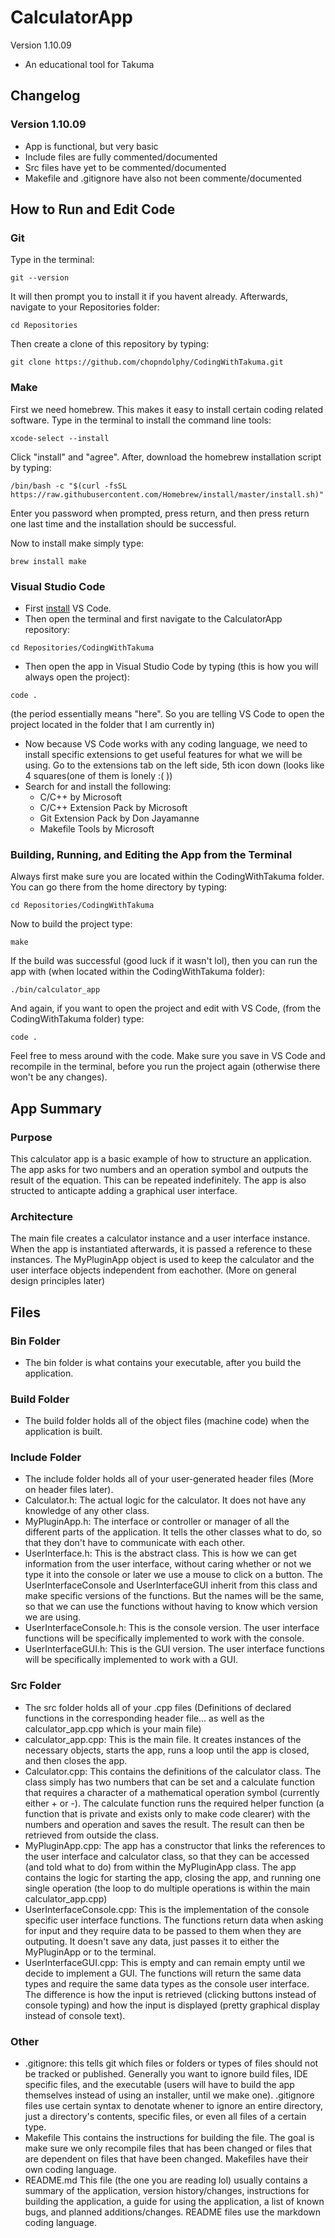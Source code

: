 # CalculatorApp
Version 1.10.09
- An educational tool for Takuma
## Changelog
### Version 1.10.09
- App is functional, but very basic
- Include files are fully commented/documented
- Src files have yet to be commented/documented
- Makefile and .gitignore have also not been commente/documented
## How to Run and Edit Code
### Git
Type in the terminal:
```
git --version
```
It will then prompt you to install it if you havent already. Afterwards, navigate to your Repositories folder:
```
cd Repositories
```
Then create a clone of this repository by typing:
```
git clone https://github.com/chopndolphy/CodingWithTakuma.git
```
### Make
First we need homebrew. This makes it easy to install certain coding related software.
Type in the terminal to install the command line tools:
```
xcode-select --install
```
Click "install" and "agree". After, download the homebrew installation script by typing:
```
/bin/bash -c "$(curl -fsSL https://raw.githubusercontent.com/Homebrew/install/master/install.sh)"
```
Enter you password when prompted, press return, and then press return one last time and the installation should be successful.

Now to install make simply type:
```
brew install make
```
### Visual Studio Code
- First [install](https://code.visualstudio.com/Download) VS Code.
- Then open the terminal and first navigate to the CalculatorApp repository:
```
cd Repositories/CodingWithTakuma
```
- Then open the app in Visual Studio Code by typing (this is how you will always open the project):
```
code .
```
(the period essentially means "here". So you are telling VS Code to open the project located in the folder that I am currently in)
- Now because VS Code works with any coding language, we need to install specific extensions to get useful features for what we will be using. Go to the extensions tab on the left side, 5th icon down (looks like 4 squares(one of them is lonely :( ))
- Search for and install the following:
    - C/C++ by Microsoft
    - C/C++ Extension Pack by Microsoft
    - Git Extension Pack by Don Jayamanne
    - Makefile Tools by Microsoft
### Building, Running, and Editing the App from the Terminal
Always first make sure you are located within the CodingWithTakuma folder. You can go there from the home directory by typing:
```
cd Repositories/CodingWithTakuma
```
Now to build the project type:
```
make
```
If the build was successful (good luck if it wasn't lol), then you can run the app with (when located within the CodingWithTakuma folder):
```
./bin/calculator_app
```
And again, if you want to open the project and edit with VS Code, (from the CodingWithTakuma folder) type:
```
code .
```
Feel free to mess around with the code. Make sure you save in VS Code and recompile in the terminal, before you run the project again (otherwise there won't be any changes).
## App Summary
### Purpose
This calculator app is a basic example of how to structure an application. The app asks for two numbers and an operation symbol and outputs the result of the equation. This can be repeated indefinitely. The app is also structed to anticapte adding a graphical user interface.
### Architecture
The main file creates a calculator instance and a user interface instance. When the app is instantiated afterwards, it is passed a reference to these instances. The MyPluginApp object is used to keep the calculator and the user interface objects independent from eachother. (More on general design principles later)
## Files
### Bin Folder
- The bin folder is what contains your executable, after you build the application.
### Build Folder
- The build folder holds all of the object files (machine code) when the application is built.
### Include Folder
- The include folder holds all of your user-generated header files (More on header files later).
- Calculator.h: The actual logic for the calculator. It does not have any knowledge of any other class.
- MyPluginApp.h: The interface or controller or manager of all the different parts of the application. It tells the other classes what to do, so that they don't have to communicate with each other.
- UserInterface.h: This is the abstract class. This is how we can get information from the user interface, without caring whether or not we type it into the console or later we use a mouse to click on a button. The UserInterfaceConsole and UserInterfaceGUI inherit from this class and make specific versions of the functions. But the names will be the same, so that we can use the functions without having to know which version we are using.
- UserInterfaceConsole.h: This is the console version. The user interface functions will be specifically implemented to work with the console.
- UserInterfaceGUI.h: This is the GUI version. The user interface functions will be specifically implemented to work with a GUI.
### Src Folder
- The src folder holds all of your .cpp files (Definitions of declared functions in the corresponding header file... as well as the calculator_app.cpp which is your main file)
- calculator_app.cpp: This is the main file. It creates instances of the necessary objects, starts the app, runs a loop until the app is closed, and then closes the app.
- Calculator.cpp: This contains the definitions of the calculator class. The class simply has two numbers that can be set and a calculate function that requires a character of a mathematical operation symbol (currently either + or -). The calculate function runs the required helper function (a function that is private and exists only to make code clearer) with the numbers and operation and saves the result. The result can then be retrieved from outside the class.
- MyPluginApp.cpp: The app has a constructor that links the references to the user interface and calculator class, so that they can be accessed (and told what to do) from within the MyPluginApp class. The app contains the logic for starting the app, closing the app, and running one single operation (the loop to do multiple operations is within the main calculator_app.cpp)
- UserInterfaceConsole.cpp: This is the implementation of the console specific user interface functions. The functions return data when asking for input and they require data to be passed to them when they are outputing. It doesn't save any data, just passes it to either the MyPluginApp or to the terminal.
- UserInterfaceGUI.cpp: This is empty and can remain empty until we decide to implement a GUI. The functions will return the same data types and require the same data types as the console user interface. The difference is how the input is retrieved (clicking buttons instead of console typing) and how the input is displayed (pretty graphical display instead of console text).
### Other 
- .gitignore: this tells git which files or folders or types of files should not be tracked or published. Generally you want to ignore build files, IDE specific files, and the executable (users will have to build the app themselves instead of using an installer, until we make one). .gitignore files use certain syntax to denotate whener to ignore an entire directory, just a directory's contents, specific files, or even all files of a certain type.
- Makefile This contains the instructions for building the file. The goal is make sure we only recompile files that has been changed or files that are dependent on files that have been changed. Makefiles have their own coding language.
- README.md This file (the one you are reading lol) usually contains a summary of the application, version history/changes, instructions for building the application, a guide for using the application, a list of known bugs, and planned additions/changes. README files use the markdown coding language.